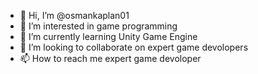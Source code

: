 - 👋 Hi, I’m @osmankaplan01
- 👀 I’m interested in game programming
- 🌱 I’m currently learning Unity Game Engine
- 💞️ I’m looking to collaborate on expert game devolopers
- 📫 How to reach me expert game devoloper

<!---
osmankaplan01/osmankaplan01 is a ✨ special ✨ repository because its `README.md` (this file) appears on your GitHub profile.
You can click the Preview link to take a look at your changes.
--->
